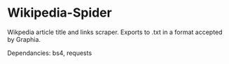 # Wikipedia-Spider
Wikpedia article title and links scraper. Exports to .txt in a format accepted by Graphia.

Dependancies: bs4, requests

